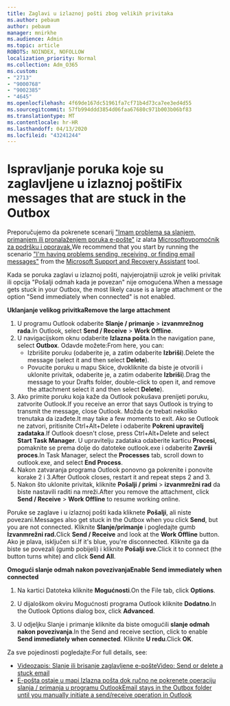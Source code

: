 ```yaml
---
title: Zaglavi u izlaznoj pošti zbog velikih privitaka
ms.author: pebaum
author: pebaum
manager: mnirkhe
ms.audience: Admin
ms.topic: article
ROBOTS: NOINDEX, NOFOLLOW
localization_priority: Normal
ms.collection: Adm_O365
ms.custom:
- "2713"
- "9000768"
- "9002385"
- "4645"
ms.openlocfilehash: 4f69de167dc51961fa7cf71b4d73ca7ee3ed4d55
ms.sourcegitcommit: 57fb994ddd3854d06faa67680c971b003b06bf83
ms.translationtype: MT
ms.contentlocale: hr-HR
ms.lasthandoff: 04/13/2020
ms.locfileid: "43241244"
---
```

# <a name="fix-messages-that-are-stuck-in-the-outbox"></a><span data-ttu-id="8812e-102">Ispravljanje poruka koje su zaglavljene u izlaznoj pošti</span><span class="sxs-lookup"><span data-stu-id="8812e-102">Fix messages that are stuck in the Outbox</span></span>

<span data-ttu-id="8812e-103">Preporučujemo da pokrenete scenarij ["Imam problema sa slanjem, primanjem ili pronalaženjem poruka e-pošte"](https://aka.ms/SaRA-OutlookSendReceive) iz alata [Microsoftovpomoćnik za podršku i oporavak.](https://diagnostics.office.com/#/)</span><span class="sxs-lookup"><span data-stu-id="8812e-103">We recommend that you start by running the scenario ["I'm having problems sending, receiving, or finding email messages"](https://aka.ms/SaRA-OutlookSendReceive) from the [Microsoft Support and Recovery Assistant](https://diagnostics.office.com/#/) tool.</span></span>

<span data-ttu-id="8812e-104">Kada se poruka zaglavi u izlaznoj pošti, najvjerojatniji uzrok je veliki privitak ili opcija "Pošalji odmah kada je povezan" nije omogućena.</span><span class="sxs-lookup"><span data-stu-id="8812e-104">When a message gets stuck in your Outbox, the most likely cause is a large attachment or the option "Send immediately when connected" is not enabled.</span></span>

<span data-ttu-id="8812e-105">**Uklanjanje velikog privitka**</span><span class="sxs-lookup"><span data-stu-id="8812e-105">**Remove the large attachment**</span></span>

1. <span data-ttu-id="8812e-106">U programu Outlook odaberite **Slanje / primanje** > **izvanmrežnog rada**.</span><span class="sxs-lookup"><span data-stu-id="8812e-106">In Outlook, select **Send / Receive** > **Work Offline**.</span></span> 
2. <span data-ttu-id="8812e-107">U navigacijskom oknu odaberite **Izlazna pošta**.</span><span class="sxs-lookup"><span data-stu-id="8812e-107">In the navigation pane, select **Outbox**.</span></span> <span data-ttu-id="8812e-108">Odavde možete:</span><span class="sxs-lookup"><span data-stu-id="8812e-108">From here, you can:</span></span> 
    - <span data-ttu-id="8812e-109">Izbrišite poruku (odaberite je, a zatim odaberite **Izbriši**).</span><span class="sxs-lookup"><span data-stu-id="8812e-109">Delete the message (select it and then select **Delete**).</span></span>
    - <span data-ttu-id="8812e-110">Povucite poruku u mapu Skice, dvokliknite da biste je otvorili i uklonite privitak, odaberite je, a zatim odaberite **Izbriši**).</span><span class="sxs-lookup"><span data-stu-id="8812e-110">Drag the message to your Drafts folder, double-click to open it, and remove the attachment select it and then select **Delete**).</span></span>
3. <span data-ttu-id="8812e-111">Ako primite poruku koja kaže da Outlook pokušava prenijeti poruku, zatvorite Outlook.</span><span class="sxs-lookup"><span data-stu-id="8812e-111">If you receive an error that says Outlook is trying to transmit the message, close Outlook.</span></span> <span data-ttu-id="8812e-112">Možda će trebati nekoliko trenutaka da izađete.</span><span class="sxs-lookup"><span data-stu-id="8812e-112">It may take a few moments to exit.</span></span> <span data-ttu-id="8812e-113">Ako se Outlook ne zatvori, pritisnite Ctrl+Alt+Delete i odaberite **Pokreni upravitelj zadataka**.</span><span class="sxs-lookup"><span data-stu-id="8812e-113">If Outlook doesn't close, press Ctrl+Alt+Delete and select **Start Task Manager**.</span></span> <span data-ttu-id="8812e-114">U upravitelju zadataka odaberite karticu **Procesi,** pomaknite se prema dolje do datoteke outlook.exe i odaberite **Završi proces**.</span><span class="sxs-lookup"><span data-stu-id="8812e-114">In Task Manager, select the **Processes** tab, scroll down to outlook.exe, and select **End Process**.</span></span>
4. <span data-ttu-id="8812e-115">Nakon zatvaranja programa Outlook ponovno ga pokrenite i ponovite korake 2 i 3.</span><span class="sxs-lookup"><span data-stu-id="8812e-115">After Outlook closes, restart it and repeat steps 2 and 3.</span></span> 
5. <span data-ttu-id="8812e-116">Nakon što uklonite privitak, kliknite **Pošalji / primi** > **izvanmrežni rad** da biste nastavili raditi na mreži.</span><span class="sxs-lookup"><span data-stu-id="8812e-116">After you remove the attachment, click **Send / Receive** > **Work Offline** to resume working online.</span></span> 

<span data-ttu-id="8812e-117">Poruke se zaglave i u izlaznoj pošti kada kliknete **Pošalji**, ali niste povezani.</span><span class="sxs-lookup"><span data-stu-id="8812e-117">Messages also get stuck in the Outbox when you click **Send**, but you are not connected.</span></span> <span data-ttu-id="8812e-118">Kliknite **Slanje/primanje** i pogledajte gumb **Izvanmrežni rad.**</span><span class="sxs-lookup"><span data-stu-id="8812e-118">Click **Send / Receive** and look at the **Work Offline** button.</span></span> <span data-ttu-id="8812e-119">Ako je plava, isključen si.</span><span class="sxs-lookup"><span data-stu-id="8812e-119">If it's blue, you're disconnected.</span></span> <span data-ttu-id="8812e-120">Kliknite ga da biste se povezali (gumb pobijeli) i kliknite **Pošalji sve**.</span><span class="sxs-lookup"><span data-stu-id="8812e-120">Click it to connect (the button turns white) and click **Send All**.</span></span>
 
<span data-ttu-id="8812e-121">**Omogući slanje odmah nakon povezivanja**</span><span class="sxs-lookup"><span data-stu-id="8812e-121">**Enable Send immediately when connected**</span></span>
 
1. <span data-ttu-id="8812e-122">Na kartici Datoteka kliknite **Mogućnosti**.</span><span class="sxs-lookup"><span data-stu-id="8812e-122">On the File tab, click **Options**.</span></span>

2. <span data-ttu-id="8812e-123">U dijaloškom okviru Mogućnosti programa Outlook kliknite **Dodatno**.</span><span class="sxs-lookup"><span data-stu-id="8812e-123">In the Outlook Options dialog box, click **Advanced**.</span></span>

3. <span data-ttu-id="8812e-124">U odjeljku Slanje i primanje kliknite da biste omogućili **slanje odmah nakon povezivanja**.</span><span class="sxs-lookup"><span data-stu-id="8812e-124">In the Send and receive section, click to enable **Send immediately when connected**.</span></span> <span data-ttu-id="8812e-125">Kliknite **U redu**.</span><span class="sxs-lookup"><span data-stu-id="8812e-125">Click **OK**.</span></span>
 
<span data-ttu-id="8812e-126">Za sve pojedinosti pogledajte:</span><span class="sxs-lookup"><span data-stu-id="8812e-126">For full details, see:</span></span>
- [<span data-ttu-id="8812e-127">Videozapis: Slanje ili brisanje zaglavljene e-pošte</span><span class="sxs-lookup"><span data-stu-id="8812e-127">Video: Send or delete a stuck email</span></span>](https://support.office.com/article/Video-Send-or-delete-an-email-stuck-in-your-outbox-26d5d34a-4e5f-444a-a9e8-44db04a94dec) 
- [<span data-ttu-id="8812e-128">E-pošta ostaje u mapi Izlazna pošta dok ručno ne pokrenete operaciju slanja / primanja u programu Outlook</span><span class="sxs-lookup"><span data-stu-id="8812e-128">Email stays in the Outbox folder until you manually initiate a send/receive operation in Outlook</span></span>](https://support.microsoft.com/help/2797572/email-stays-in-the-outbox-folder-until-you-manually-initiate-a-send-re)
